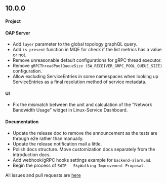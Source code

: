 ## 10.0.0

#### Project


#### OAP Server
* Add `layer` parameter to the global topology graphQL query.
* Add `is_present` function in MQE for check if the list metrics has a value or not.
* Remove unreasonable default configurations for gRPC thread executor.
* Remove `gRPCThreadPoolQueueSize (SW_RECEIVER_GRPC_POOL_QUEUE_SIZE)`
  configuration.
* Allow excluding ServiceEntries in some namespaces when looking up
  ServiceEntries as a final resolution method of service metadata.

#### UI
* Fix the mismatch between the unit and calculation of the "Network Bandwidth Usage" widget in Linux-Service Dashboard.


#### Documentation
* Update the release doc to remove the announcement as the tests are through e2e rather than manually.
* Update the release notification mail a little.
* Polish docs structure. Move customization docs separately from the introduction docs. 
* Add webhook/gRPC hooks settings example for `backend-alarm.md`.
* Begin the process of `SWIP - SkyWalking Improvement Proposal`.

All issues and pull requests are [here](https://github.com/apache/skywalking/milestone/202?closed=1)
